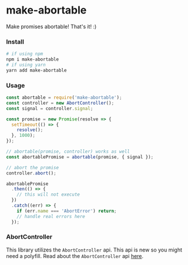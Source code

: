 # make-abortable

Make promises abortable! That's it! :)

### Install

```bash
# if using npm
npm i make-abortable
# if using yarn
yarn add make-abortable
```

### Usage

```js
const abortable = require('make-abortable');
const controller = new AbortController();
const signal = controller.signal;

const promise = new Promise(resolve => {
  setTimeout(() => {
    resolve();
  }, 1000);
});

// abortable(promise, controller) works as well
const abortablePromise = abortable(promise, { signal });

// abort the promise
controller.abort();

abortablePromise
  .then(() => {
    // this will not execute
  })
  .catch((err) => {
    if (err.name === 'AbortError') return;
    // handle real errors here
  });
```

### AbortController

This library utilizes the `AbortController` api. This api is new so you might need a polyfill. Read about the `AbortController` api [here](https://dom.spec.whatwg.org/#aborting-ongoing-activities).
